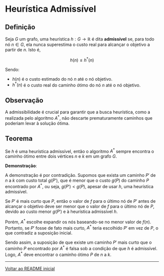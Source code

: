 # Heurística Admissível

## Definição
Seja $G$ um grafo, uma heurística $h:G\rightarrow\mathbb{R}$ é dita **admissível** se, para todo nó $n\in G$, ela nunca superestima o custo real para alcançar o objetivo a partir de $n$. Isto é,

$$
h(n) \leq h^*(n)
$$

Sendo:
- $h(n)$ é o custo estimado do nó $n$ até o nó objetivo.
- $h^*(n)$ é o custo real do caminho ótimo do nó $n$ até o nó objetivo.

## Observação
A admissibilidade é crucial para garantir que a busca heurística, como a realizada pelo algoritmo $A^*$, não descarte prematuramente caminhos que poderiam levar à solução ótima.

## Teorema
Se $h$ é uma heurística admissível, então o algoritmo $A^*$ sempre encontra o caminho ótimo entre dois vértices $n$ e $k$ em um grafo $G$.

**Demonstração**:

A demonstração é por contradição. Supomos que exista um caminho $P'$ de $n$ a $k$ com custo total $g(P')$, que é menor que o custo $g(P)$ do caminho $P$ encontrado por $A^*$, ou seja, $g(P') < g(P)$, apesar de usar $h$, uma heurística admissível.

Se $P'$ é mais curto que $P$, então o valor de $f$ para o último nó de $P'$ antes de alcançar o objetivo deve ser menor que o valor de $f$ para o último nó de $P$, devido ao custo menor $g(P')$ e à heurística admissível $h$.

Porém, $A^*$ escolhe expandir os nós baseando-se no menor valor de $f(n)$. Portanto, se $P'$ fosse de fato mais curto, $A^*$ teria escolhido $P'$ em vez de $P$, o que contradiz a suposição inicial.

Sendo assim, a suposição de que existe um caminho $P'$ mais curto que o caminho $P$ encontrado por $A^*$ é falsa sob a condição de que $h$ é admissível. Logo, $A^*$ deve encontrar o caminho ótimo $P$ de $n$ a $k$.

---

[Voltar ao README inicial](../../../README.md)